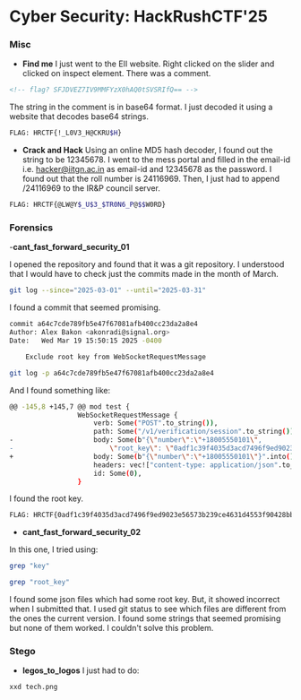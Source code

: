 # Cyber Security: HackRushCTF'25

### Misc

- __Find me__
I just went to the EII website. Right clicked on the slider and clicked on inspect element. There was a comment.
```html
<!-- flag? SFJDVEZ7IV9MMFYzX0hAQ0tSVSRIfQ== -->
```
The string in the comment is in base64 format. I just decoded it using a website that decodes base64 strings.

```sh
FLAG: HRCTF{!_L0V3_H@CKRU$H}
```
- __Crack and Hack__
Using an online MD5 hash decoder, I found out the string to be 12345678. I went to the mess portal and filled in the email-id i.e. hacker@iitgn.ac.in as email-id and 12345678 as the password. I found out that the roll number is 24116969. Then, I just had to append /24116969 to the IR&P council server.

```sh
FLAG: HRCTF{@LW@Y$_U$3_$TR0N6_P@$$W0RD}
```

### Forensics

-__cant_fast_forward_security_01__

I opened the repository and found that it was a git repository. I understood that I would have to check just the commits made in the month of March.
```sh
git log --since="2025-03-01" --until="2025-03-31"
```

I found a commit that seemed promising.

```sh
commit a64c7cde789fb5e47f67081afb400cc23da2a8e4
Author: Alex Bakon <akonradi@signal.org>
Date:   Wed Mar 19 15:50:15 2025 -0400

    Exclude root key from WebSocketRequestMessage
```

```sh
git log -p a64c7cde789fb5e47f67081afb400cc23da2a8e4
```
And I found something like:

```sh
@@ -145,8 +145,7 @@ mod test {
                 WebSocketRequestMessage {
                     verb: Some("POST".to_string()),
                     path: Some("/v1/verification/session".to_string()),
-                    body: Some(b"{\"number\":\"+18005550101\",
-                        \"root_key\": \"0adf1c39f4035d3acd7496f9ed9023e56573b239ce4631d4553f90428bbe1641\"}".into()),
+                    body: Some(b"{\"number\":\"+18005550101\"}".into()),
                     headers: vec!["content-type: application/json".to_string()],
                     id: Some(0),
                 }

```

I found the root key.

```sh
FLAG: HRCTF{0adf1c39f4035d3acd7496f9ed9023e56573b239ce4631d4553f90428bbe1641}
```

- __cant_fast_forward_security_02__

In this one, I tried using:

```sh
grep "key"
```

```sh
grep "root_key"
```

I found some json files which had some root key. But, it showed incorrect when I submitted that. I used git status to see which files are different from the ones the current version. I found some strings that seemed promising but none of them worked. I couldn't solve this problem.

### Stego

- __legos_to_logos__
I just had to do:
```sh
xxd tech.png
```


